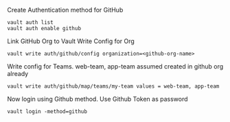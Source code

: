 
Create Authentication method for GitHub
```
vault auth list
vault auth enable github
```

Link GitHub Org to Vault
Write Config for Org
```
vault write auth/github/config organization=<github-org-name>
```

Write config for Teams. web-team, app-team assumed created in github org already
```
vault write auth/github/map/teams/my-team values = web-team, app-team
```

Now login using Github method. Use Github Token as password
```
vault login -method=github

```
